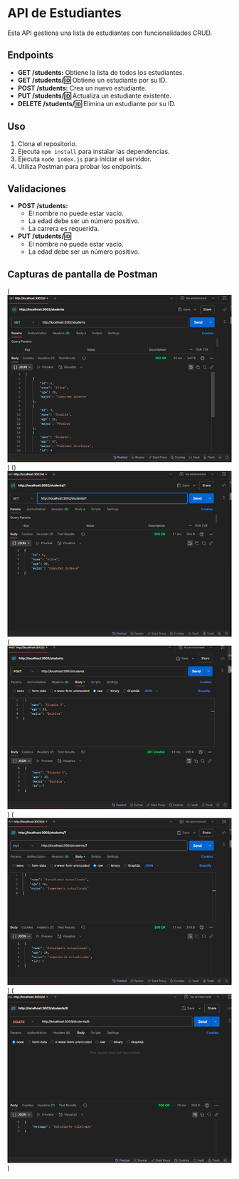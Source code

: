 # API de Estudiantes

Esta API gestiona una lista de estudiantes con funcionalidades CRUD.

## Endpoints

* **GET /students:** Obtiene la lista de todos los estudiantes.
* **GET /students/:id:** Obtiene un estudiante por su ID.
* **POST /students:** Crea un nuevo estudiante.
* **PUT /students/:id:** Actualiza un estudiante existente.
* **DELETE /students/:id:** Elimina un estudiante por su ID.

## Uso

1.  Clona el repositorio.
2.  Ejecuta `npm install` para instalar las dependencias.
3.  Ejecuta `node index.js` para iniciar el servidor.
4.  Utiliza Postman para probar los endpoints.

## Validaciones

* **POST /students:**
    * El nombre no puede estar vacío.
    * La edad debe ser un número positivo.
    * La carrera es requerida.
* **PUT /students/:id:**
    * El nombre no puede estar vacío.
    * La edad debe ser un número positivo.

## Capturas de pantalla de Postman

(![GET /students](image.png))
()![GET /students/:id](image-1.png)
(![POST /students:](image-2.png))
(![PUT /students/:id:](image-3.png))
(![DELETE /students/:id:](image-4.png))